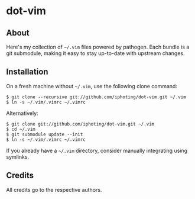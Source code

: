 # dot-vim

## About
Here's my collection of `~/.vim` files powered by pathogen. Each bundle is a git submodule, making it easy to stay up-to-date with upstream changes.

## Installation

On a fresh machine without `~/.vim`, use the following clone command:

`````
$ git clone --recursive git://github.com/iphoting/dot-vim.git ~/.vim
$ ln -s ~/.vim/.vimrc ~/.vimrc
`````

Alternatively:

`````
$ git clone git://github.com/iphoting/dot-vim.git ~/.vim
$ cd ~/.vim
$ git submodule update --init
$ ln -s ~/.vim/.vimrc ~/.vimrc
`````

If you already have a `~/.vim` directory, consider manually integrating using symlinks.

## Credits
All credits go to the respective authors.
